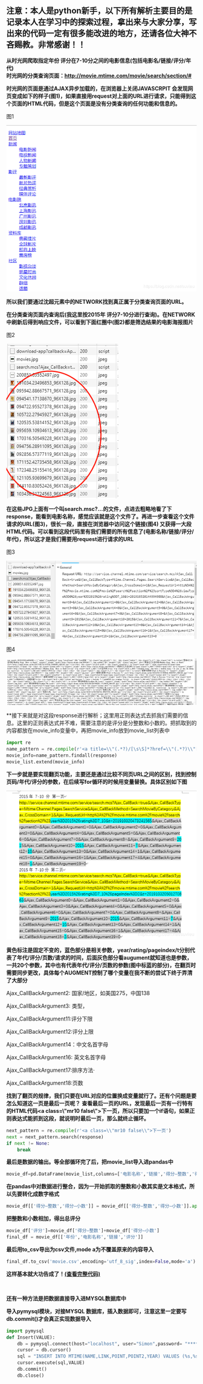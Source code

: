 ## 注意：本人是python新手，以下所有解析主要目的是记录本人在学习中的探索过程，拿出来与大家分享，写出来的代码一定有很多能改进的地方，还请各位大神不吝赐教。非常感谢！！

**从时光网爬取指定年份 评分在7-10分之间的电影信息(包括电影名/链接/评分/年代)**  
**时光网的分类查询页面：http://movie.mtime.com/movie/search/section/#**
<br>

**时光网的页面是通过AJAX异步加载的，在浏览器上关闭JAVASCRPIT 会发现网页变成如下的样子(图1)，如果直接用request对上面的URL进行请求，只能得到这个页面的HTML代码，但是这个页面是没有分类查询的任何功能和信息的。**

图1

![image](https://github.com/suvieu/PYTHON-PROGRAM/blob/master/SCRAPING/MTIME/PIC/1.png)

**所以我们要通过沈超元素中的NETWORK找到真正属于分类查询页面的URL。**

**在分类查询页面内查询后(我这里按2015年 评分7-10分进行查询)。在NETWORK中刷新后得到响应文件，可以看到下面红圈中(图2)都是筛选结果的电影海报图片**

图2

![image](https://github.com/suvieu/PYTHON-PROGRAM/blob/master/SCRAPING/MTIME/PIC/2.png)

**在这些JPG上面有一个叫search.msc?...的文件，点进去粗略地看了下response，能看到电影名称，感觉应该就是这个文件了。再进一步查看这个文件请求的URL(图3)，很长一段，直接在浏览器中访问这个链接(图4) 又获得一大段HTML代码。可以看到这段代码里有我们需要的所有信息了(电影名称/链接/评分/年代)，所以这才是我们需要用request进行请求的URL**

图3

![image](https://github.com/suvieu/PYTHON-PROGRAM/blob/master/SCRAPING/MTIME/PIC/3.png)

图4

![image](https://github.com/suvieu/PYTHON-PROGRAM/blob/master/SCRAPING/MTIME/PIC/4.png)

**接下来就是对这段response进行解析；这里用正则表达式去抓我们需要的信息。这里的正则表达式并不难，需要注意的是评分是分整数和小数的。把抓取到的内容都放在movie_info变量中，再把movie_info放到movie_list列表中

```python
import re
name_pattern = re.compile(r'<a title=\\"(.*?)/[\s\S]*?href=\\"(.*?)\\"[\s\S]*?class=total>(\d)<[\s\S]*?class=total2>(.*?)<[\s\S]*?span class=\\"c_666\\">\((.*?)\)<')
movie_info=name_pattern.findall(response)
movie_list.extend(movie_info)
```

**下一步就是要实现翻页功能，主要还是通过比较不同页URL之间的区别，找到控制页码/年代/评分的参数，在后续写for循环的时候用变量替换。具体区别如下图**

![image](https://github.com/suvieu/PYTHON-PROGRAM/blob/master/SCRAPING/MTIME/PIC/5.png)

**黄色标注是固定不变的，蓝色部分是相关参数，year/rating/pageindex/t分别代表了年代/评分/页数/请求的时间，后面灰色部分看augument就知道也是参数，一共20个参数，其中也有代表年代/评分/页数的参数(图中标蓝的部分)，在翻页时需要同步更改，具体每个AUGMENT控制了哪个变量在我不断的尝试下终于弄清了大部分**

Ajax_CallBackArgument2: 国家/地区，如美国275，中国138

Ajax_CallBackArgument3: 类型，

Ajax_CallBackArgument11:评分下限

Ajax_CallBackArgument12:评分上限

Ajax_CallBackArgument14：中文名首字母

Ajax_CallBackArgument16: 英文名首字母

Ajax_CallBackArgument17:排序方法·

Ajax_CallBackArgument18:页数

**找到了翻页的规律，我们只要在URL对应的位置换成变量就行了。还有个问题是要怎么知道这一页是最后一页呢？**
**查看最后一页的URL，发现最后一页有一行特有的HTML代码<a class=\\"mr10 false\\">下一页，所以只要加一个if语句，如果正则表达式能抓到这段，就说明时最后一页，那么就终止循环。**
```python
next_pattern = re.compile(r'<a class=\\"mr10 false\\">下一页')
next = next_pattern.search(response)
if next != None:
    break
```
**最后是数据的输出。等全部循环完了后，把movie_list导入进pandas中**

```python
movie_df=pd.DataFrame(movie_list,columns=['电影名称','链接','得分—整数','得分—小数','年份'])
```
**在pandas中对数据进行整合，因为一开始抓取的整数和小数其实是文本格式，所以先要转化成数字格式**
```python
movie_df[['得分—整数','得分—小数']] = movie_df[['得分—整数','得分—小数']].apply(pd.to_numeric)
```
**把整数和小数相加，得出总评分**
```python
movie_df['评分']=movie_df['得分—整数']+movie_df['得分—小数']
final_df = movie_df[['年份','电影名称','链接','评分']]
```
**最后用to_csv导出为csv文件,mode a为不覆盖原来的内容导入**
```python
final_df.to_csv('movie.csv',encoding='utf_8_sig',index=False,mode='a')
```
**这样基本就大功告成了！[(查看完整代码)](https://github.com/suvieu/PYTHON-PROGRAM/blob/master/SCRAPING/MTIME/MTIME.py)**

<br>

**还有一种方法是把数据直接导入进MYSQL数据库中**

**导入pymysql模块，对接MYSQL 数据库，插入数据即可，注意这里一定要写db.commit()才会真正实现数据导入**
```python
import pymysql
def Insert(VALUE):
    db = pymysql.connect(host="localhost", user="Simon",password= "******",port=3306, db='movie')
    cursor = db.cursor()
    sql = "INSERT INTO MTIME(NAME,LINK,POINT,POINT2,YEAR) VALUES (%s,%s,%s,%s,%s)"
    cursor.execute(sql,VALUE)
    db.commit()
    db.close()




